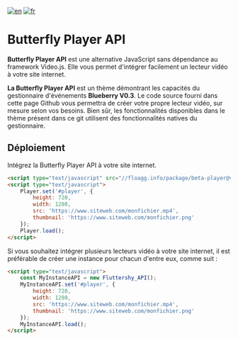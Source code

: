 [![en](https://img.shields.io/badge/lang-en-red.svg)](https://github.com/FloaggFrance/Butterfly-Player-API/blob/main/README.md)
[![fr](https://img.shields.io/badge/lang-fr-green.svg)](https://github.com/FloaggFrance/Butterfly-Player-API/blob/main/README.fr.md)

# Butterfly Player API

**Butterfly Player API** est une alternative JavaScript sans dépendance au framework Video.js. Elle vous permet d'intégrer facilement un lecteur vidéo à votre site internet.

**La Butterfly Player API** est un thème démontrant les capacités du gestionnaire d'événements **Blueberry V0.3**. Le code source fourni dans cette page Github vous permettra de créer votre propre lecteur vidéo, sur mesure selon vos besoins. Bien sûr, les fonctionnalités disponibles dans le thème présent dans ce git utilisent des fonctionnalités natives du gestionnaire.

## Déploiement

Intégrez la Butterfly Player API à votre site internet.

```html
<script type="text/javascript" src="//floagg.info/package/beta-player@v0.7-fluttershy"></script>
<script type="text/javascript">
    Player.set('#player', {
        height: 720,
        width: 1280,
        src: 'https://www.siteweb.com/monfichier.mp4',
        thumbnail: 'https://www.siteweb.com/monfichier.png'
    });
    Player.load();
</script>
```
Si vous souhaitez intégrer plusieurs lecteurs vidéo à votre site internet, il est préférable de créer une instance pour chacun d'entre eux, comme suit :

```html
<script type="text/javascript">
    const MyInstanceAPI = new Fluttershy_API();
    MyInstanceAPI.set('#player', {
        height: 720,
        width: 1280,
        src: 'https://www.siteweb.com/monfichier.mp4',
        thumbnail: 'https://www.siteweb.com/monfichier.png'
    });
    MyInstanceAPI.load();
</script>
```